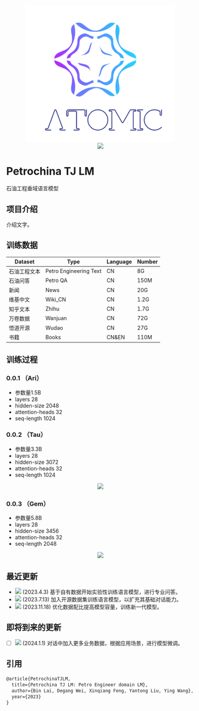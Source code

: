 <p align="center">
  <img src="imgs/logo.png" width=400px/>
  <br/>
  <img src="https://img.shields.io/badge/Version-0.0.3--alpha-brightgreen">
  <br/>
</p>




# Petrochina TJ LM
石油工程垂域语言模型

## 项目介绍
 介绍文字。

## 训练数据

| Dataset         | Type                     | Language |  Number |
|-----------------|--------------------------|----------|---------|
| 石油工程文本    | Petro Engineering Text   | CN       | 8G      |
| 石油问答        | Petro QA                 | CN       | 150M    |
| 新闻            | News                     | CN       | 20G     |
| 维基中文        | Wiki_CN                  | CN       | 1.2G    |
| 知乎文本        | Zhihu                    | CN       | 1.7G    | 
| 万卷数据        | Wanjuan                  | CN       | 72G     | 
| 悟道开源        | Wudao                    | CN       | 27G     | 
| 书籍            | Books                    | CN&EN    | 110M    | 



## 训练过程

### 0.0.1 （Ari）
- 参数量1.5B
- layers 28
- hidden-size 2048
- attention-heads 32
- seq-length 1024

### 0.0.2 （Tau）
- 参数量3.3B
- layers 28
- hidden-size 3072
- attention-heads 32
- seq-length 1024
<p align="center">
  <img src="imgs/train_loss2.jpg" width=400px/>
  <br/>
</p>

### 0.0.3 （Gem）
- 参数量5.8B
- layers 28
- hidden-size 3456
- attention-heads 32
- seq-length 2048
<p align="center">
  <img src="imgs/train_loss3.jpg" width=400px/>
  <br/>
</p>


## 最近更新
- <img src="https://img.shields.io/badge/Version-0.0.1--alpha-brightgreen"> (2023.4.3) 基于自有数据开始实验性训练语言模型，进行专业问答。
- <img src="https://img.shields.io/badge/Version-0.0.2--alpha-brightgreen"> (2023.7.13) 加入开源数据集训练语言模型，以扩充其基础对话能力。
- <img src="https://img.shields.io/badge/Version-0.0.3--alpha-brightgreen"> (2023.11.18) 优化数据配比提高模型容量，训练新一代模型。

## 即将到来的更新 
- [ ] <img src="https://img.shields.io/badge/Version-0.0.4--alpha-brightgreen"> (2024.1.1) 对话中加入更多业务数据，根据应用场景，进行模型微调。




## 引用
```
@article{PetrochinaTJLM,
  title={Petrochina TJ LM: Petro Engineer domain LM},
  author={Bin Lai, Degang Wei, Xinqiang Feng, Yantong Liu, Ying Wang},
  year={2023}
}
```

